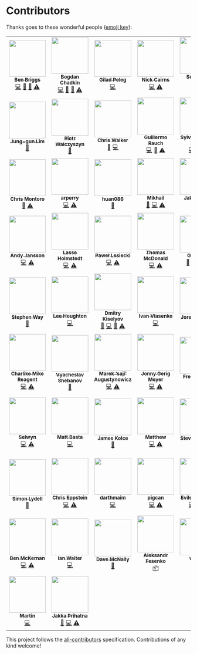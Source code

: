 # Contributors

Thanks goes to these wonderful people ([emoji key](https://github.com/kentcdodds/all-contributors#emoji-key)):

<!-- ALL-CONTRIBUTORS-LIST:START - Do not remove or modify this section -->
<!-- prettier-ignore-start -->
<!-- markdownlint-disable -->
<table>
  <tr>
    <td align="center"><a href="http://beneb.info"><img src="https://avatars.githubusercontent.com/u/1282980?v=3?s=100" width="100px;" alt=""/><br /><sub><b>Ben Briggs</b></sub></a><br /><a href="https://github.com/cssnano/cssnano/commits?author=ben-eb" title="Code">💻</a> <a href="https://github.com/cssnano/cssnano/commits?author=ben-eb" title="Documentation">📖</a> <a href="https://github.com/cssnano/cssnano/pulls?q=is%3Apr+reviewed-by%3Aben-eb" title="Reviewed Pull Requests">👀</a> <a href="https://github.com/cssnano/cssnano/commits?author=ben-eb" title="Tests">⚠️</a></td>
    <td align="center"><a href="https://github.com/TrySound"><img src="https://avatars.githubusercontent.com/u/5635476?v=3?s=100" width="100px;" alt=""/><br /><sub><b>Bogdan Chadkin</b></sub></a><br /><a href="https://github.com/cssnano/cssnano/commits?author=TrySound" title="Code">💻</a> <a href="https://github.com/cssnano/cssnano/commits?author=TrySound" title="Documentation">📖</a> <a href="https://github.com/cssnano/cssnano/pulls?q=is%3Apr+reviewed-by%3ATrySound" title="Reviewed Pull Requests">👀</a> <a href="https://github.com/cssnano/cssnano/commits?author=TrySound" title="Tests">⚠️</a></td>
    <td align="center"><a href="https://www.giladpeleg.com/"><img src="https://avatars.githubusercontent.com/u/4533329?v=3?s=100" width="100px;" alt=""/><br /><sub><b>Gilad Peleg</b></sub></a><br /><a href="https://github.com/cssnano/cssnano/commits?author=pgilad" title="Code">💻</a></td>
    <td align="center"><a href="https://github.com/niccai"><img src="https://avatars.githubusercontent.com/u/370420?v=3?s=100" width="100px;" alt=""/><br /><sub><b>Nick Cairns</b></sub></a><br /><a href="https://github.com/cssnano/cssnano/commits?author=niccai" title="Code">💻</a> <a href="https://github.com/cssnano/cssnano/commits?author=niccai" title="Tests">⚠️</a></td>
    <td align="center"><a href="https://sebastian-misch.de"><img src="https://avatars.githubusercontent.com/u/7263665?v=3?s=100" width="100px;" alt=""/><br /><sub><b>Sebastian Misch</b></sub></a><br /><a href="https://github.com/cssnano/cssnano/commits?author=sbstnmsch" title="Code">💻</a> <a href="https://github.com/cssnano/cssnano/commits?author=sbstnmsch" title="Tests">⚠️</a></td>
    <td align="center"><a href="https://github.com/ophyros"><img src="https://avatars.githubusercontent.com/u/11319202?v=3?s=100" width="100px;" alt=""/><br /><sub><b>Вячеслав Ляшенко</b></sub></a><br /><a href="https://github.com/cssnano/cssnano/commits?author=ophyros" title="Code">💻</a> <a href="https://github.com/cssnano/cssnano/commits?author=ophyros" title="Tests">⚠️</a></td>
    <td align="center"><a href="https://shinnn.github.io"><img src="https://avatars.githubusercontent.com/u/1131567?v=3?s=100" width="100px;" alt=""/><br /><sub><b>shinnn</b></sub></a><br /><a href="https://github.com/cssnano/cssnano/commits?author=shinnn" title="Code">💻</a></td>
  </tr>
  <tr>
    <td align="center"><a href="https://github.com/j6lim"><img src="https://avatars.githubusercontent.com/u/45338?v=3?s=100" width="100px;" alt=""/><br /><sub><b>Jung-gun Lim</b></sub></a><br /><a href="https://github.com/cssnano/cssnano/issues?q=author%3Aj6lim" title="Bug reports">🐛</a></td>
    <td align="center"><a href="http://outof.me"><img src="https://avatars.githubusercontent.com/u/368561?v=3?s=100" width="100px;" alt=""/><br /><sub><b>Piotr Walczyszyn</b></sub></a><br /><a href="https://github.com/cssnano/cssnano/issues?q=author%3Apwalczyszyn" title="Bug reports">🐛</a></td>
    <td align="center"><a href="http://thechriswalker.github.com/"><img src="https://avatars.githubusercontent.com/u/551712?v=3?s=100" width="100px;" alt=""/><br /><sub><b>Chris Walker</b></sub></a><br /><a href="https://github.com/cssnano/cssnano/issues?q=author%3Athechriswalker" title="Bug reports">🐛</a> <a href="https://github.com/cssnano/cssnano/commits?author=thechriswalker" title="Code">💻</a></td>
    <td align="center"><a href="http://twitter.com/rauchg"><img src="https://avatars.githubusercontent.com/u/13041?v=3?s=100" width="100px;" alt=""/><br /><sub><b>Guillermo Rauch</b></sub></a><br /><a href="https://github.com/cssnano/cssnano/commits?author=rauchg" title="Code">💻</a> <a href="https://github.com/cssnano/cssnano/commits?author=rauchg" title="Documentation">📖</a> <a href="https://github.com/cssnano/cssnano/commits?author=rauchg" title="Tests">⚠️</a></td>
    <td align="center"><a href="https://github.com/sylvainpolletvillard"><img src="https://avatars.githubusercontent.com/u/566536?v=3?s=100" width="100px;" alt=""/><br /><sub><b>Sylvain Pollet-Villard</b></sub></a><br /><a href="https://github.com/cssnano/cssnano/commits?author=sylvainpolletvillard" title="Code">💻</a> <a href="https://github.com/cssnano/cssnano/commits?author=sylvainpolletvillard" title="Documentation">📖</a> <a href="https://github.com/cssnano/cssnano/commits?author=sylvainpolletvillard" title="Tests">⚠️</a></td>
    <td align="center"><a href="https://www.iyunlu.com/view"><img src="https://avatars.githubusercontent.com/u/2784308?v=3?s=100" width="100px;" alt=""/><br /><sub><b>一丝</b></sub></a><br /><a href="https://github.com/cssnano/cssnano/commits?author=yisibl" title="Code">💻</a> <a href="https://github.com/cssnano/cssnano/commits?author=yisibl" title="Tests">⚠️</a></td>
    <td align="center"><a href="https://github.com/Ambroos"><img src="https://avatars.githubusercontent.com/u/497260?v=3?s=100" width="100px;" alt=""/><br /><sub><b>Ambroos Vaes</b></sub></a><br /><a href="https://github.com/cssnano/cssnano/issues?q=author%3AAmbroos" title="Bug reports">🐛</a></td>
  </tr>
  <tr>
    <td align="center"><a href="https://github.com/montmanu"><img src="https://avatars.githubusercontent.com/u/639255?v=3?s=100" width="100px;" alt=""/><br /><sub><b>Chris Montoro</b></sub></a><br /><a href="https://github.com/cssnano/cssnano/issues?q=author%3Amontmanu" title="Bug reports">🐛</a> <a href="https://github.com/cssnano/cssnano/commits?author=montmanu" title="Tests">⚠️</a></td>
    <td align="center"><a href="https://github.com/arperry"><img src="https://avatars.githubusercontent.com/u/9615035?v=3?s=100" width="100px;" alt=""/><br /><sub><b>arperry</b></sub></a><br /><a href="https://github.com/cssnano/cssnano/commits?author=arperry" title="Code">💻</a> <a href="https://github.com/cssnano/cssnano/commits?author=arperry" title="Tests">⚠️</a></td>
    <td align="center"><a href="https://github.com/huan086"><img src="https://avatars.githubusercontent.com/u/1448788?v=3?s=100" width="100px;" alt=""/><br /><sub><b>huan086</b></sub></a><br /><a href="https://github.com/cssnano/cssnano/issues?q=author%3Ahuan086" title="Bug reports">🐛</a></td>
    <td align="center"><a href="https://github.com/jaybekster"><img src="https://avatars.githubusercontent.com/u/2485494?v=3?s=100" width="100px;" alt=""/><br /><sub><b>Mikhail</b></sub></a><br /><a href="https://github.com/cssnano/cssnano/issues?q=author%3Ajaybekster" title="Bug reports">🐛</a> <a href="https://github.com/cssnano/cssnano/commits?author=jaybekster" title="Code">💻</a> <a href="https://github.com/cssnano/cssnano/commits?author=jaybekster" title="Tests">⚠️</a></td>
    <td align="center"><a href="https://jakemoxey.com"><img src="https://avatars.githubusercontent.com/u/7336481?v=3?s=100" width="100px;" alt=""/><br /><sub><b>Jake Moxey</b></sub></a><br /><a href="https://github.com/cssnano/cssnano/commits?author=jxom" title="Code">💻</a></td>
    <td align="center"><a href="https://github.com/11bit"><img src="https://avatars.githubusercontent.com/u/4057095?v=3?s=100" width="100px;" alt=""/><br /><sub><b>Ivan Buryak</b></sub></a><br /><a href="https://github.com/cssnano/cssnano/commits?author=11bit" title="Code">💻</a> <a href="https://github.com/cssnano/cssnano/commits?author=11bit" title="Tests">⚠️</a></td>
    <td align="center"><a href="https://github.com/akx"><img src="https://avatars.githubusercontent.com/u/58669?v=3?s=100" width="100px;" alt=""/><br /><sub><b>Aarni Koskela</b></sub></a><br /><a href="https://github.com/cssnano/cssnano/commits?author=akx" title="Code">💻</a></td>
  </tr>
  <tr>
    <td align="center"><a href="https://github.com/andyjansson"><img src="https://avatars.githubusercontent.com/u/1737375?v=3?s=100" width="100px;" alt=""/><br /><sub><b>Andy Jansson</b></sub></a><br /><a href="https://github.com/cssnano/cssnano/commits?author=andyjansson" title="Code">💻</a> <a href="https://github.com/cssnano/cssnano/commits?author=andyjansson" title="Tests">⚠️</a></td>
    <td align="center"><a href="https://www.linkedin.com/in/holmstedt"><img src="https://avatars.githubusercontent.com/u/3183122?v=3?s=100" width="100px;" alt=""/><br /><sub><b>Lasse Holmstedt</b></sub></a><br /><a href="https://github.com/cssnano/cssnano/commits?author=holmari" title="Code">💻</a> <a href="https://github.com/cssnano/cssnano/commits?author=holmari" title="Tests">⚠️</a></td>
    <td align="center"><a href="https://github.com/plesiecki"><img src="https://avatars.githubusercontent.com/u/770675?v=3?s=100" width="100px;" alt=""/><br /><sub><b>Paweł Lesiecki</b></sub></a><br /><a href="https://github.com/cssnano/cssnano/commits?author=plesiecki" title="Code">💻</a> <a href="https://github.com/cssnano/cssnano/commits?author=plesiecki" title="Tests">⚠️</a></td>
    <td align="center"><a href="https://github.com/thomas-mcdonald"><img src="https://avatars.githubusercontent.com/u/197928?v=3?s=100" width="100px;" alt=""/><br /><sub><b>Thomas McDonald</b></sub></a><br /><a href="https://github.com/cssnano/cssnano/commits?author=thomas-mcdonald" title="Code">💻</a> <a href="https://github.com/cssnano/cssnano/commits?author=thomas-mcdonald" title="Tests">⚠️</a></td>
    <td align="center"><a href="https://justineo.github.io/"><img src="https://avatars.githubusercontent.com/u/1726061?v=3?s=100" width="100px;" alt=""/><br /><sub><b>GU Yiling</b></sub></a><br /><a href="https://github.com/cssnano/cssnano/issues?q=author%3AJustineo" title="Bug reports">🐛</a> <a href="https://github.com/cssnano/cssnano/commits?author=Justineo" title="Code">💻</a> <a href="https://github.com/cssnano/cssnano/commits?author=Justineo" title="Documentation">📖</a> <a href="https://github.com/cssnano/cssnano/commits?author=Justineo" title="Tests">⚠️</a></td>
    <td align="center"><a href="https://twitter.com/VilleImmonen"><img src="https://avatars.githubusercontent.com/u/497214?v=3?s=100" width="100px;" alt=""/><br /><sub><b>Ville Immonen</b></sub></a><br /><a href="https://github.com/cssnano/cssnano/commits?author=fson" title="Code">💻</a></td>
    <td align="center"><a href="https://www.duncanbeevers.com"><img src="https://avatars.githubusercontent.com/u/7367?v=3?s=100" width="100px;" alt=""/><br /><sub><b>Duncan Beevers</b></sub></a><br /><a href="https://github.com/cssnano/cssnano/commits?author=duncanbeevers" title="Code">💻</a> <a href="https://github.com/cssnano/cssnano/commits?author=duncanbeevers" title="Tests">⚠️</a></td>
  </tr>
  <tr>
    <td align="center"><a href="http://stephenway.net"><img src="https://avatars.githubusercontent.com/u/38894?v=3?s=100" width="100px;" alt=""/><br /><sub><b>Stephen Way</b></sub></a><br /><a href="https://github.com/cssnano/cssnano/commits?author=stephenway" title="Documentation">📖</a></td>
    <td align="center"><a href="https://github.com/asztal"><img src="https://avatars.githubusercontent.com/u/68302?v=3?s=100" width="100px;" alt=""/><br /><sub><b>Lee Houghton</b></sub></a><br /><a href="https://github.com/cssnano/cssnano/commits?author=asztal" title="Code">💻</a></td>
    <td align="center"><a href="http://codepen.io/dmitrykiselyov"><img src="https://avatars.githubusercontent.com/u/5103477?v=3?s=100" width="100px;" alt=""/><br /><sub><b>Dmitry Kiselyov</b></sub></a><br /><a href="https://github.com/cssnano/cssnano/issues?q=author%3Admitrykiselyov" title="Bug reports">🐛</a> <a href="https://github.com/cssnano/cssnano/commits?author=dmitrykiselyov" title="Code">💻</a> <a href="https://github.com/cssnano/cssnano/commits?author=dmitrykiselyov" title="Documentation">📖</a> <a href="https://github.com/cssnano/cssnano/commits?author=dmitrykiselyov" title="Tests">⚠️</a></td>
    <td align="center"><a href="https://github.com/avanes"><img src="https://avatars.githubusercontent.com/u/19105?v=3?s=100" width="100px;" alt=""/><br /><sub><b>Ivan Vlasenko</b></sub></a><br /><a href="https://github.com/cssnano/cssnano/commits?author=avanes" title="Code">💻</a></td>
    <td align="center"><a href="http://joren.co"><img src="https://avatars.githubusercontent.com/u/231202?v=3?s=100" width="100px;" alt=""/><br /><sub><b>Joren Van Hee</b></sub></a><br /><a href="https://github.com/cssnano/cssnano/issues?q=author%3Ajorenvanhee" title="Bug reports">🐛</a></td>
    <td align="center"><a href="http://andrekoenig.info/"><img src="https://avatars.githubusercontent.com/u/224910?v=3?s=100" width="100px;" alt=""/><br /><sub><b>André König</b></sub></a><br /><a href="https://github.com/cssnano/cssnano/issues?q=author%3Aakoenig" title="Bug reports">🐛</a></td>
    <td align="center"><a href="http://kizu.ru/en/"><img src="https://avatars.githubusercontent.com/u/177485?v=3?s=100" width="100px;" alt=""/><br /><sub><b>Roman Komarov</b></sub></a><br /><a href="https://github.com/cssnano/cssnano/issues?q=author%3Akizu" title="Bug reports">🐛</a></td>
  </tr>
  <tr>
    <td align="center"><a href="http://www.tunnckocore.tk"><img src="https://avatars.githubusercontent.com/u/5038030?v=3?s=100" width="100px;" alt=""/><br /><sub><b>Charlike Mike Reagent</b></sub></a><br /><a href="https://github.com/cssnano/cssnano/commits?author=tunnckoCore" title="Code">💻</a> <a href="https://github.com/cssnano/cssnano/commits?author=tunnckoCore" title="Tests">⚠️</a></td>
    <td align="center"><a href="https://github.com/Termina1"><img src="https://avatars.githubusercontent.com/u/815848?v=3?s=100" width="100px;" alt=""/><br /><sub><b>Vyacheslav Shebanov</b></sub></a><br /><a href="https://github.com/cssnano/cssnano/commits?author=Termina1" title="Documentation">📖</a></td>
    <td align="center"><a href="https://twitter.com/saji_"><img src="https://avatars.githubusercontent.com/u/192323?v=3?s=100" width="100px;" alt=""/><br /><sub><b>Marek ‘saji’ Augustynowicz</b></sub></a><br /><a href="https://github.com/cssnano/cssnano/commits?author=marek-saji" title="Code">💻</a> <a href="https://github.com/cssnano/cssnano/commits?author=marek-saji" title="Tests">⚠️</a></td>
    <td align="center"><a href="https://www.oddbird.net"><img src="https://avatars.githubusercontent.com/u/552316?v=3?s=100" width="100px;" alt=""/><br /><sub><b>Jonny Gerig Meyer</b></sub></a><br /><a href="https://github.com/cssnano/cssnano/commits?author=jgerigmeyer" title="Code">💻</a> <a href="https://github.com/cssnano/cssnano/commits?author=jgerigmeyer" title="Tests">⚠️</a></td>
    <td align="center"><a href="https://github.com/faddee"><img src="https://avatars.githubusercontent.com/u/237182?v=3?s=100" width="100px;" alt=""/><br /><sub><b>Fredrik Nicol</b></sub></a><br /><a href="https://github.com/cssnano/cssnano/commits?author=faddee" title="Code">💻</a> <a href="https://github.com/cssnano/cssnano/commits?author=faddee" title="Tests">⚠️</a></td>
    <td align="center"><a href="https://www.webflow.com"><img src="https://avatars.githubusercontent.com/u/785166?v=3?s=100" width="100px;" alt=""/><br /><sub><b>Vlad Magdalin</b></sub></a><br /><a href="https://github.com/cssnano/cssnano/commits?author=callmevlad" title="Documentation">📖</a></td>
    <td align="center"><a href="http://brainstorage.me/semigradsky"><img src="https://avatars.githubusercontent.com/u/1198848?v=3?s=100" width="100px;" alt=""/><br /><sub><b>Dmitry Semigradsky</b></sub></a><br /><a href="https://github.com/cssnano/cssnano/commits?author=Semigradsky" title="Documentation">📖</a></td>
  </tr>
  <tr>
    <td align="center"><a href="https://selwyn.cc/"><img src="https://avatars.githubusercontent.com/u/5701149?v=3?s=100" width="100px;" alt=""/><br /><sub><b>Selwyn</b></sub></a><br /><a href="https://github.com/cssnano/cssnano/commits?author=Siilwyn" title="Code">💻</a> <a href="https://github.com/cssnano/cssnano/commits?author=Siilwyn" title="Tests">⚠️</a></td>
    <td align="center"><a href="http://mattbasta.com"><img src="https://avatars.githubusercontent.com/u/279498?v=3?s=100" width="100px;" alt=""/><br /><sub><b>Matt Basta</b></sub></a><br /><a href="https://github.com/cssnano/cssnano/commits?author=mattbasta" title="Code">💻</a></td>
    <td align="center"><a href="https://www.jameskolce.com"><img src="https://avatars.githubusercontent.com/u/2559808?v=3?s=100" width="100px;" alt=""/><br /><sub><b>James Kolce</b></sub></a><br /><a href="https://github.com/cssnano/cssnano/commits?author=jameskolce" title="Documentation">📖</a></td>
    <td align="center"><a href="http://mattkemp.info/"><img src="https://avatars.githubusercontent.com/u/1391716?v=3?s=100" width="100px;" alt=""/><br /><sub><b>Matthew</b></sub></a><br /><a href="https://github.com/cssnano/cssnano/commits?author=techmatt101" title="Code">💻</a> <a href="https://github.com/cssnano/cssnano/commits?author=techmatt101" title="Tests">⚠️</a></td>
    <td align="center"><a href="https://svachon.com"><img src="https://avatars.githubusercontent.com/u/170197?v=3?s=100" width="100px;" alt=""/><br /><sub><b>Steven Vachon</b></sub></a><br /><a href="https://github.com/cssnano/cssnano/commits?author=stevenvachon" title="Documentation">📖</a></td>
    <td align="center"><a href="https://moox.io/"><img src="https://avatars.githubusercontent.com/u/157534?v=3?s=100" width="100px;" alt=""/><br /><sub><b>Maxime Thirouin</b></sub></a><br /><a href="https://github.com/cssnano/cssnano/commits?author=MoOx" title="Code">💻</a> <a href="https://github.com/cssnano/cssnano/commits?author=MoOx" title="Tests">⚠️</a></td>
    <td align="center"><a href="https://sindresorhus.com"><img src="https://avatars.githubusercontent.com/u/170270?v=3?s=100" width="100px;" alt=""/><br /><sub><b>Sindre Sorhus</b></sub></a><br /><a href="https://github.com/cssnano/cssnano/commits?author=sindresorhus" title="Documentation">📖</a> <a href="#tool-sindresorhus" title="Tools">🔧</a></td>
  </tr>
  <tr>
    <td align="center"><a href="https://github.com/lydell"><img src="https://avatars.githubusercontent.com/u/2142817?v=3?s=100" width="100px;" alt=""/><br /><sub><b>Simon Lydell</b></sub></a><br /><a href="https://github.com/cssnano/cssnano/commits?author=lydell" title="Documentation">📖</a></td>
    <td align="center"><a href="http://chriseppstein.github.com"><img src="https://avatars0.githubusercontent.com/u/1839?v=3?s=100" width="100px;" alt=""/><br /><sub><b>Chris Eppstein</b></sub></a><br /><a href="https://github.com/cssnano/cssnano/commits?author=chriseppstein" title="Code">💻</a> <a href="https://github.com/cssnano/cssnano/commits?author=chriseppstein" title="Tests">⚠️</a></td>
    <td align="center"><a href="https://gw2treasures.com/"><img src="https://avatars2.githubusercontent.com/u/2511547?v=4?s=100" width="100px;" alt=""/><br /><sub><b>darthmaim</b></sub></a><br /><a href="https://github.com/cssnano/cssnano/commits?author=darthmaim" title="Code">💻</a></td>
    <td align="center"><a href="https://github.com/pigcan"><img src="https://avatars0.githubusercontent.com/u/848515?v=4?s=100" width="100px;" alt=""/><br /><sub><b>pigcan</b></sub></a><br /><a href="https://github.com/cssnano/cssnano/commits?author=pigcan" title="Code">💻</a> <a href="https://github.com/cssnano/cssnano/commits?author=pigcan" title="Tests">⚠️</a></td>
    <td align="center"><a href="https://github.com/evilebottnawi"><img src="https://avatars3.githubusercontent.com/u/4567934?v=4?s=100" width="100px;" alt=""/><br /><sub><b>Evilebot Tnawi</b></sub></a><br /><a href="https://github.com/cssnano/cssnano/commits?author=evilebottnawi" title="Code">💻</a> <a href="https://github.com/cssnano/cssnano/commits?author=evilebottnawi" title="Documentation">📖</a> <a href="https://github.com/cssnano/cssnano/commits?author=evilebottnawi" title="Tests">⚠️</a></td>
    <td align="center"><a href="https://twitter.com/_evless"><img src="https://avatars3.githubusercontent.com/u/10083505?v=4?s=100" width="100px;" alt=""/><br /><sub><b>Grachev Evgeniy</b></sub></a><br /><a href="https://github.com/cssnano/cssnano/commits?author=evless" title="Code">💻</a></td>
    <td align="center"><a href="https://github.com/An-Tu"><img src="https://avatars3.githubusercontent.com/u/26381967?v=4?s=100" width="100px;" alt=""/><br /><sub><b>Anton Tuzhik</b></sub></a><br /><a href="https://github.com/cssnano/cssnano/commits?author=An-Tu" title="Code">💻</a> <a href="https://github.com/cssnano/cssnano/commits?author=An-Tu" title="Tests">⚠️</a></td>
  </tr>
  <tr>
    <td align="center"><a href="https://github.com/ben-mckernan"><img src="https://avatars0.githubusercontent.com/u/4847190?v=4?s=100" width="100px;" alt=""/><br /><sub><b>Ben McKernan</b></sub></a><br /><a href="https://github.com/cssnano/cssnano/commits?author=ben-mckernan" title="Code">💻</a> <a href="https://github.com/cssnano/cssnano/commits?author=ben-mckernan" title="Tests">⚠️</a></td>
    <td align="center"><a href="https://iankwalter.com"><img src="https://avatars0.githubusercontent.com/u/122028?v=4?s=100" width="100px;" alt=""/><br /><sub><b>Ian Walter</b></sub></a><br /><a href="https://github.com/cssnano/cssnano/commits?author=ianwalter" title="Code">💻</a></td>
    <td align="center"><a href="http://dave.mn"><img src="https://avatars3.githubusercontent.com/u/342029?v=4?s=100" width="100px;" alt=""/><br /><sub><b>Dave McNally</b></sub></a><br /><a href="#design-davemcnally" title="Design">🎨</a></td>
    <td align="center"><a href="https://badcss.smithua.com/"><img src="https://avatars1.githubusercontent.com/u/1473254?v=4?s=100" width="100px;" alt=""/><br /><sub><b>Aleksandr Fesenko</b></sub></a><br /><a href="#platform-smithua" title="Packaging/porting to new platform">📦</a></td>
    <td align="center"><a href="https://github.com/wongjn"><img src="https://avatars2.githubusercontent.com/u/11310624?v=4?s=100" width="100px;" alt=""/><br /><sub><b>wongjn</b></sub></a><br /><a href="https://github.com/cssnano/cssnano/commits?author=wongjn" title="Code">💻</a></td>
    <td align="center"><a href="https://genemecija.com"><img src="https://avatars2.githubusercontent.com/u/39816902?v=4?s=100" width="100px;" alt=""/><br /><sub><b>Gene Mecija</b></sub></a><br /><a href="https://github.com/cssnano/cssnano/issues?q=author%3Agenemecija" title="Bug reports">🐛</a> <a href="https://github.com/cssnano/cssnano/commits?author=genemecija" title="Code">💻</a> <a href="https://github.com/cssnano/cssnano/commits?author=genemecija" title="Tests">⚠️</a></td>
    <td align="center"><a href="https://www.ludofischer.com"><img src="https://avatars1.githubusercontent.com/u/43557?v=4?s=100" width="100px;" alt=""/><br /><sub><b>Ludovico Fischer</b></sub></a><br /><a href="#maintenance-ludofischer" title="Maintenance">🚧</a></td>
  </tr>
  <tr>
    <td align="center"><a href="https://github.com/MapTo0"><img src="https://avatars.githubusercontent.com/u/5821279?v=4?s=100" width="100px;" alt=""/><br /><sub><b>Martin</b></sub></a><br /><a href="https://github.com/cssnano/cssnano/commits?author=MapTo0" title="Code">💻</a></td>
    <td align="center"><a href="https://github.com/IronGeek"><img src="https://avatars.githubusercontent.com/u/1383932?v=4?s=100" width="100px;" alt=""/><br /><sub><b>Jakka Prihatna</b></sub></a><br /><a href="https://github.com/cssnano/cssnano/issues?q=author%3AIronGeek" title="Bug reports">🐛</a> <a href="https://github.com/cssnano/cssnano/commits?author=IronGeek" title="Code">💻</a> <a href="https://github.com/cssnano/cssnano/commits?author=IronGeek" title="Tests">⚠️</a></td>
  </tr>
</table>

<!-- markdownlint-restore -->
<!-- prettier-ignore-end -->

<!-- ALL-CONTRIBUTORS-LIST:END -->

This project follows the [all-contributors](https://github.com/kentcdodds/all-contributors) specification. Contributions of any kind welcome!
